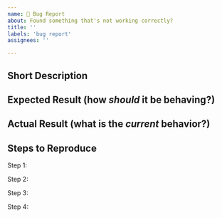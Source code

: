 ```yaml
---
name: 🐞 Bug Report
about: Found something that's not working correctly?
title: ''
labels: 'bug report'
assignees: ''

---
```


## Short Description

## Expected Result (how *should* it be behaving?)

## Actual Result (what is the *current* behavior?)

## Steps to Reproduce

Step 1: 

Step 2: 

Step 3: 

Step 4: 

